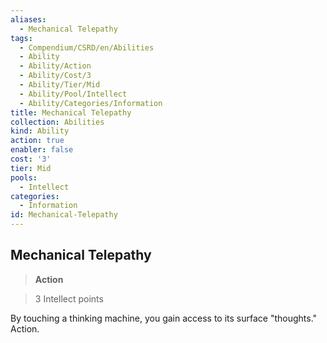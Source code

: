 ```yaml
---
aliases:
  - Mechanical Telepathy
tags:
  - Compendium/CSRD/en/Abilities
  - Ability
  - Ability/Action
  - Ability/Cost/3
  - Ability/Tier/Mid
  - Ability/Pool/Intellect
  - Ability/Categories/Information
title: Mechanical Telepathy
collection: Abilities
kind: Ability
action: true
enabler: false
cost: '3'
tier: Mid
pools:
  - Intellect
categories:
  - Information
id: Mechanical-Telepathy
---
```

## Mechanical Telepathy    
>**Action**    
>3 Intellect points  
    
By touching a thinking machine, you gain access to its surface "thoughts." Action.
